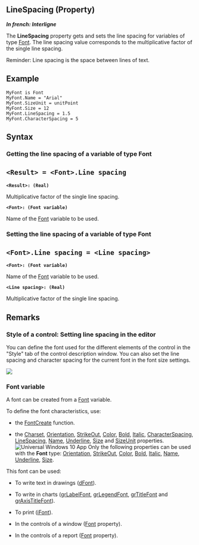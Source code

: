 
## LineSpacing (Property)

***In french: Interligne***
	



<a name="XUse"></a>
<a name="Use"></a>
<a name="description"></a>
The **LineSpacing** property gets and sets the line spacing for variables of type [Font](../Motscles/1514045.md). The line spacing value corresponds to the multiplicative factor of the single line spacing.

Reminder: Line spacing is the space between lines of text. 
<a name="Example1"></a>
<a name="sample_code"></a>

## Example


```wl
MyFont is Font
MyFont.Name = "Arial"
MyFont.SizeUnit = unitPoint
MyFont.Size = 12
MyFont.LineSpacing = 1.5
MyFont.CharacterSpacing = 5
```

<a name="XSYNTAX"></a>

## Syntax
<a name="SYNTAX1"></a>

### Getting the line spacing of a variable of type Font

`<Result> = <Font>.Line spacing`
---

**`<Result>: (Real)`**

Multiplicative factor of the single line spacing. 

**`<Font>: (Font variable)`**

Name of the [Font](../Motscles/1514045.md) variable to be used. 


<a name="SYNTAX2"></a>

### Setting the line spacing of a variable of type Font

`<Font>.Line spacing = <Line spacing>`
---

**`<Font>: (Font variable)`**

Name of the [Font](../Motscles/1514045.md) variable to be used.

**`<Line spacing>: (Real)`**

Multiplicative factor of the single line spacing.



<a name="NOTE0"></a>
<a name="NOTE0_1"></a>

## Remarks


### Style of a control: Setting line spacing in the editor
<a name="style_control_setting_line_spacing_the_editor_ELTPARAGRAPHE000053"></a>You can define the font used for the different elements of the control in the "Style" tab of the control description window. You can also set the line spacing and character spacing for the current font in the font size settings. 

![](https://doc.pcsoft.fr/en-US/images/image.awp?langid=3&name=Style_Unit%E9_interligne%20-%20HC%20N%B0005.gif)





### Font variable
<a name="font_variable_ELTPARAGRAPHE000060"></a>

A font can be created from a [Font](../Motscles/1514045.md) variable.

To define the font characteristics, use:

- the [FontCreate](../WDLang1/3060002.md) function.
	

- the [Charset](../Proprietes/2512008.md), [Orientation](../Proprietes/1410086632.md), [StrikeOut](../Proprietes/2513005.md), [Color](../Proprietes/2510071.md), [Bold](../Proprietes/2513001.md), [Italic](../Proprietes/2513007.md), [CharacterSpacing](../Proprietes/1410088367.md), [LineSpacing](../Proprietes/1410088366.md), [Name](../Proprietes/2510082.md), [Underline](../Proprietes/2513013.md), [Size](../Proprietes/2510125.md) and [SizeUnit](../Proprietes/1410088365.md) properties.
	![Universal Windows 10 App](https://doc.pcsoft.fr/ext/images/us/UNIVERSALAPP.png) Only the following properties can be used with the **Font** type: [Orientation](../Proprietes/1410086632.md), [StrikeOut](../Proprietes/2513005.md), [Color](../Proprietes/2510071.md), [Bold](../Proprietes/2513001.md), [Italic](../Proprietes/2513007.md), [Name](../Proprietes/2510082.md), [Underline](../Proprietes/2513013.md), [Size](../Proprietes/2510125.md).
	




This font can be used:

- To write text in drawings ([dFont](../WDLang1/3029020.md)).

- To write in charts ([grLabelFont](../WDLang3/3042012.md), [grLegendFont](../WDLang3/3042037.md), [grTitleFont](../WDLang3/3042048.md) and [grAxisTitleFont](../WDLang3/3042059.md)).

- To print ([iFont](../WDLang5/3046014.md)).

- In the controls of a window ([Font](../Motscles/1514045.md) property).

- In the controls of a report ([Font](../Motscles/1514045.md) property).







